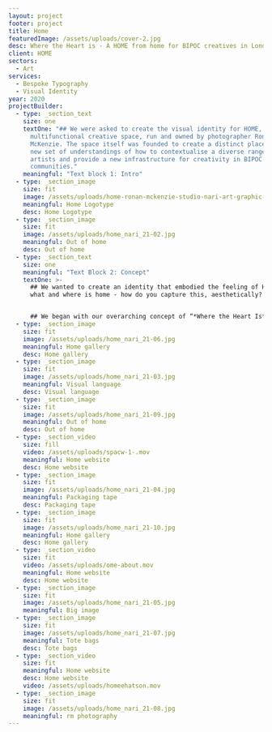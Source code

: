 ```yaml
---
layout: project
footer: project
title: Home
featuredImage: /assets/uploads/cover-2.jpg
desc: Where the Heart is - A HOME from home for BIPOC creatives in London
client: HOME
sectors:
  - Art
services:
  - Bespoke Typography
  - Visual Identity
year: 2020
projectBuilder:
  - type: _section_text
    size: one
    textOne: "## We were asked to create the visual identity for HOME, a
      multifunctional creative space, run and owned by photographer Ronan
      McKenzie. The space itself was founded to create a distinct place with a
      new set of understandings of how to contextualise a diverse range of
      artists and provide a new infrastructure for creativity in BIPOC
      communities."
    meaningful: "Text block 1: Intro"
  - type: _section_image
    size: fit
    image: /assets/uploads/home-ronan-mckenzie-studio-nari-art-graphic-design-itsnicethat-11.gif
    meaningful: Home Logotype
    desc: Home Logotype
  - type: _section_image
    size: fit
    image: /assets/uploads/home_nari_21-02.jpg
    meaningful: Out of home
    desc: Out of home
  - type: _section_text
    size: one
    meaningful: "Text Block 2: Concept"
    textOne: >-
      ## We wanted to create an identity that embodied the feeling of Home - but
      what and where is home - how do you capture this, aesthetically?


      ## We began with our overarching concept of “*Where the Heart Is*”. This was grounded in the idea that a home isn’t just where you are, it’s who you are, reflecting the composure of knowing you are already home wherever you are.
  - type: _section_image
    size: fit
    image: /assets/uploads/home_nari_21-06.jpg
    meaningful: Home gallery
    desc: Home gallery
  - type: _section_image
    size: fit
    image: /assets/uploads/home_nari_21-03.jpg
    meaningful: Visual language
    desc: Visual language
  - type: _section_image
    size: fit
    image: /assets/uploads/home_nari_21-09.jpg
    meaningful: Out of home
    desc: Out of home
  - type: _section_video
    size: fill
    video: /assets/uploads/spacw-1-.mov
    meaningful: Home website
    desc: Home website
  - type: _section_image
    size: fit
    image: /assets/uploads/home_nari_21-04.jpg
    meaningful: Packaging tape
    desc: Packaging tape
  - type: _section_image
    size: fit
    image: /assets/uploads/home_nari_21-10.jpg
    meaningful: Home gallery
    desc: Home gallery
  - type: _section_video
    size: fit
    video: /assets/uploads/ome-about.mov
    meaningful: Home website
    desc: Home website
  - type: _section_image
    size: fit
    image: /assets/uploads/home_nari_21-05.jpg
    meaningful: Big image
  - type: _section_image
    size: fit
    image: /assets/uploads/home_nari_21-07.jpg
    meaningful: Tote bags
    desc: Tote bags
  - type: _section_video
    size: fit
    meaningful: Home website
    desc: Home website
    video: /assets/uploads/homeehatson.mov
  - type: _section_image
    size: fit
    image: /assets/uploads/home_nari_21-08.jpg
    meaningful: rm photography
---
```

